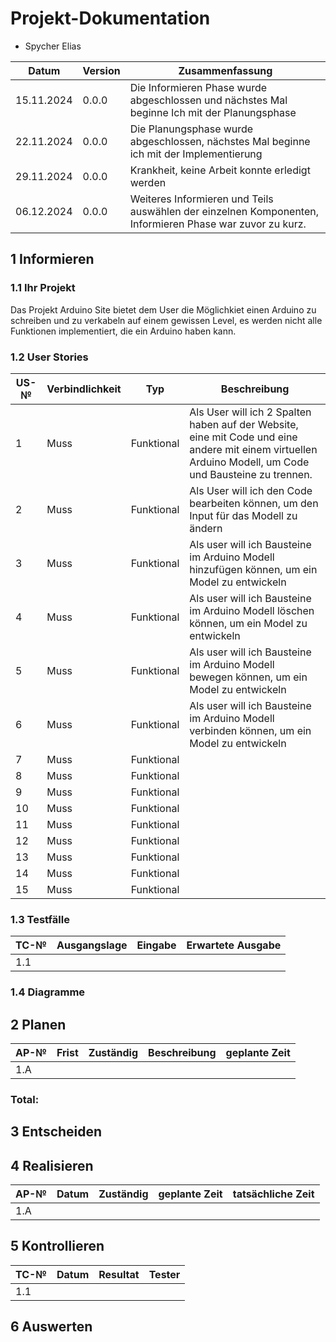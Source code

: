# Projekt-Dokumentation
- Spycher Elias

| Datum | Version | Zusammenfassung                                                                                                                          |
| ----- | ------- | ---------------------------------------------------------------------------------------------------------------------------------------- |
|   15.11.2024    | 0.0.0   | Die Informieren Phase wurde abgeschlossen und nächstes Mal beginne Ich mit der Planungsphase |
|   22.11.2024    | 0.0.0   | Die Planungsphase wurde abgeschlossen, nächstes Mal beginne ich mit der Implementierung|
|   29.11.2024    | 0.0.0   | Krankheit, keine Arbeit konnte erledigt werden|
|   06.12.2024    | 0.0.0   | Weiteres Informieren und Teils auswählen der einzelnen Komponenten, Informieren Phase war zuvor zu kurz.|


## 1 Informieren
### 1.1 Ihr Projekt

Das Projekt Arduino Site bietet dem User die Möglichkiet einen Arduino zu schreiben und zu verkabeln auf einem gewissen Level, es werden nicht alle Funktionen implementiert, die ein Arduino haben kann.

### 1.2 User Stories
| US-№ | Verbindlichkeit | Typ           | Beschreibung                                                                                                                                                                                |
| ---- | --------------- | ------------- | ------------------------------------------------------------------------------------------------------------------------------------------------------------------------------------------- |
| 1    | Muss            | Funktional    | Als User will ich 2 Spalten haben auf der Website, eine mit Code und eine andere mit einem virtuellen Arduino Modell, um Code und Bausteine zu trennen.     |
| 2    | Muss            | Funktional    | Als User will ich den Code bearbeiten können, um den Input für das Modell zu ändern     |
| 3    | Muss            | Funktional    | Als user will ich Bausteine im Arduino Modell hinzufügen können, um ein Model zu entwickeln    |
| 4    | Muss            | Funktional    | Als user will ich Bausteine im Arduino Modell löschen können, um ein Model zu entwickeln     |
| 5    | Muss            | Funktional    | Als user will ich Bausteine im Arduino Modell bewegen können, um ein Model zu entwickeln     |
| 6    | Muss            | Funktional    | Als user will ich Bausteine im Arduino Modell verbinden können, um ein Model zu entwickeln     |
| 7    | Muss            | Funktional    |      |
| 8    | Muss            | Funktional    |      |
| 9    | Muss            | Funktional    |      |
| 10   | Muss            | Funktional    |      |
| 11   | Muss            | Funktional    |      |
| 12   | Muss            | Funktional    |      |
| 13   | Muss            | Funktional    |      |
| 14   | Muss            | Funktional    |      |
| 15   | Muss            | Funktional    |      |


### 1.3 Testfälle
| TC-№ | Ausgangslage              | Eingabe                                            | Erwartete Ausgabe                                                                                         |
| ---- | ------------------------- | -------------------------------------------------- | --------------------------------------------------------------------------------------------------------- |
| 1.1  |                  |                                  |                                                                |



### 1.4 Diagramme


## 2 Planen
| AP-№ | Frist      | Zuständig     | Beschreibung                                                                                      | geplante Zeit |
| ---- | ---------- | ------------- | ------------------------------------------------------------------------------------------------- | ------------- |
| 1.A  | |  |      |         |


### Total:


## 3 Entscheiden


## 4 Realisieren
| AP-№ | Datum | Zuständig | geplante Zeit | tatsächliche Zeit |
| ---- | ----- | --------- | ------------- | ----------------- |
| 1.A  |     |          |        |                  |


## 5 Kontrollieren

| TC-№ | Datum | Resultat | Tester |
| ---- | ----- | -------- | ------ |
| 1.1  |        |        |        |



## 6 Auswerten


